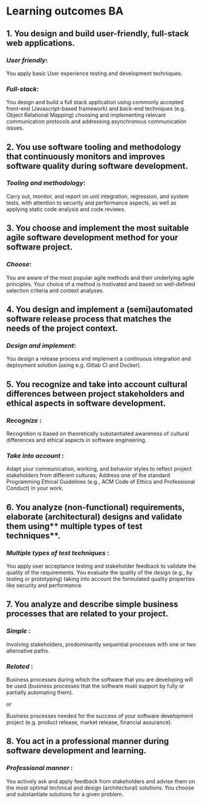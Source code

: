 # **Learning outcomes BA**

## 1\. You design and build **user-friendly**, **full-stack** web applications.

### _User friendly_:

You apply basic User experience testing and development techniques.

### _Full-stack_:

You design and build a full stack application using commonly accepted front-end (Javascript-based framework) and back-end techniques (e.g. Object Relational Mapping) choosing and implementing relevant communication protocols and addressing asynchronous communication issues.

## 2\. You use software **tooling and methodology** that continuously monitors and improves software quality during software development.



### _Tooling and methodology_:

Carry out, monitor, and report on unit integration, regression, and system tests, with attention to security and performance aspects, as well as applying static code analysis and code reviews.

## 3\. You **choose** and implement the most suitable agile software development method for your software project.



### _Choose_:


You are aware of the most popular agile methods and their underlying agile principles.
Your choice of a method is motivated and based on well-defined selection criteria and context analyses.

## 4\. You **design and implement** a (semi)automated software release process that matches the needs of the project context.

### _Design and implement_:

You design a release process and implement a continuous integration and deployment solution (using e.g. Gitlab CI and Docker).

## 5\. You **recognize** and **take into account** cultural differences between project stakeholders and ethical aspects in software development.



### _Recognize_ :

Recognition is based on theoretically substantiated awareness of cultural differences and ethical aspects in software engineering.

### _Take into account_ :

Adapt your communication, working, and behavior styles to reflect project stakeholders from different cultures; Address one of the standard Programming Ethical Guidelines (e.g., ACM Code of Ethics and Professional Conduct) in your work.

## 6\. You analyze (non-functional) requirements, elaborate (architectural) designs and validate them using** multiple types of test techniques**.



### _Multiple types of test techniques_ :

You apply user acceptance testing and stakeholder feedback to validate the quality of the requirements. You evaluate the quality of the design (e.g., by testing or prototyping) taking into account the formulated quality properties like security and performance.

## 7\. You analyze and describe **simple** business processes that are **related** to your project.



### _Simple_ :

Involving stakeholders, predominantly sequential processes with one or two alternative paths.

### _Related_ :

Business processes during which the software that you are developing will be used (business processes that the software must support by fully or partially automating them).

or

Business processes needed for the success of your software development project (e.g. product release, market release, financial assurance).

## 8\. You act in a **professional manner** during software development and learning.



### _Professional manner_ :

You actively ask and apply feedback from stakeholders and advise them on the most optimal technical and design (architectural) solutions. You choose and substantiate solutions for a given problem.

